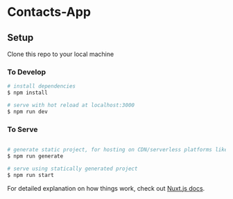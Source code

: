 # Contacts-App

## Setup

Clone this repo to your local machine

### To Develop

```bash
# install dependencies
$ npm install

# serve with hot reload at localhost:3000
$ npm run dev
```

### To Serve

```bash

# generate static project, for hosting on CDN/serverless platforms like Netlify
$ npm run generate

# serve using statically generated project
$ npm run start
```

For detailed explanation on how things work, check out [Nuxt.js docs](https://nuxtjs.org).
